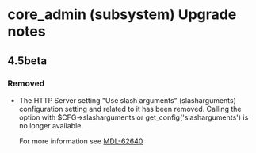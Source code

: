 # core_admin (subsystem) Upgrade notes

## 4.5beta

### Removed

- The HTTP Server setting "Use slash arguments" (slasharguments) configuration setting and related to it has been removed. Calling the option with $CFG->slasharguments or get_config('slasharguments') is no longer available.

  For more information see [MDL-62640](https://tracker.moodle.org/browse/MDL-62640)
